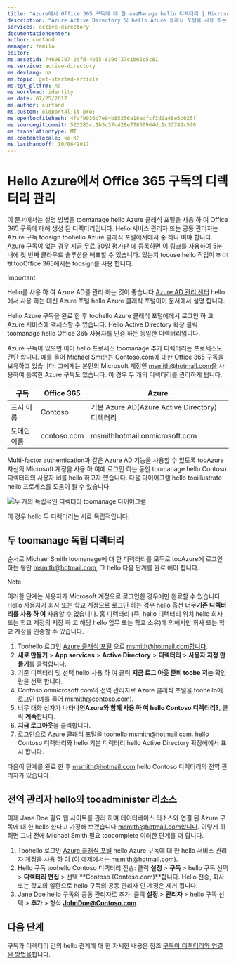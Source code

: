 ```yaml
---
title: "Azure에서 Office 365 구독에 대 한 aaaManage hello 디렉터리 | Microsoft Docs"
description: "Azure Active Directory 및 hello Azure 클래식 포털을 사용 하는 Office 365 구독 디렉터리 관리"
services: active-directory
documentationcenter: 
author: curtand
manager: femila
editor: 
ms.assetid: 746987b7-2dfd-4b35-819d-37c1b65c5c81
ms.service: active-directory
ms.devlang: na
ms.topic: get-started-article
ms.tgt_pltfrm: na
ms.workload: identity
ms.date: 07/25/2017
ms.author: curtand
ms.custom: oldportal;it-pro;
ms.openlocfilehash: 4faf9936d7e94b85356a18adfcf3d2a48e5b025f
ms.sourcegitcommit: 523283cc1b3c37c428e77850964dc1c33742c5f0
ms.translationtype: MT
ms.contentlocale: ko-KR
ms.lasthandoff: 10/06/2017
---
```

# <a name="manage-hello-directory-for-your-office-365-subscription-in-azure"></a>Hello Azure에서 Office 365 구독의 디렉터리 관리
이 문서에서는 설명 방법을 toomanage hello Azure 클래식 포털을 사용 하 여 Office 365 구독에 대해 생성 된 디렉터리입니다. Hello 서비스 관리자 또는 공동 관리자는 Azure 구독 toosign toohello Azure 클래식 포털에서에서 중 하나 여야 합니다. Azure 구독이 없는 경우 지금 [무료 30일 평가판](https://azure.microsoft.com/trial/get-started-active-directory/) 에 등록하면 이 링크를 사용하여 5분 내에 첫 번째 클라우드 솔루션을 배포할 수 있습니다. 있는지 toouse hello 작업이 ळ ा ख tooOffice 365에서는 toosign를 사용 합니다.

> [!IMPORTANT]
> Hello를 사용 하 여 Azure AD를 관리 하는 것이 좋습니다 [Azure AD 관리 센터](https://aad.portal.azure.com) hello에서 사용 하는 대신 Azure 포털 hello Azure 클래식 포털이이 문서에서 설명 합니다.

Hello Azure 구독을 완료 한 후 toohello Azure 클래식 포털에에서 로그인 하 고 Azure 서비스에 액세스할 수 있습니다. Hello Active Directory 확장 클릭 toomanage hello Office 365 사용자를 인증 하는 동일한 디렉터리입니다.

Azure 구독이 있으면 이미 hello 프로세스 toomanage 추가 디렉터리는 프로세스도 간단 합니다. 예를 들어 Michael Smith는 Contoso.com에 대한 Office 365 구독을 보유하고 있습니다. 그에게는 본인의 Microsoft 계정인 msmith@hotmail.com을 사용하여 등록한 Azure 구독도 있습니다. 이 경우 두 개의 디렉터리를 관리하게 됩니다.

| 구독 | Office 365 | Azure |
| --- | --- | --- |
|   표시 이름 |Contoso |기본 Azure AD(Azure Active Directory) 디렉터리 |
|   도메인 이름 |contoso.com |msmithhotmail.onmicrosoft.com |

Multi-factor authentication과 같은 Azure AD 기능을 사용할 수 있도록 tooAzure 자신의 Microsoft 계정을 사용 하 여에 로그인 하는 동안 toomanage hello Contoso 디렉터리의 사용자 id를 hello 하고자 했습니다. 다음 다이어그램 hello tooillustrate hello 프로세스를 도움이 될 수 있습니다.

![두 개의 독립적인 디렉터리 toomanage 다이어그램](./media/active-directory-manage-o365-subscription/AAD_O365_03.png)

이 경우 hello 두 디렉터리는 서로 독립적입니다.

## <a name="toomanage-two-independent-directories"></a>두 toomanage 독립 디렉터리
순서로 Michael Smith toomanage에 대 한 디렉터리를 모두로 tooAzure에 로그인 하는 동안 msmith@hotmail.com, 그 hello 다음 단계를 완료 해야 합니다.

> [!NOTE]
> 이러한 단계는 사용자가 Microsoft 계정으로 로그인한 경우에만 완료할 수 있습니다. Hello 사용자가 회사 또는 학교 계정으로 로그인 하는 경우 hello 옵션 너무**기존 디렉터리를 사용 하 여** 사용할 수 없습니다. 홈 디렉터리 (즉, hello 디렉터리 위치 hello 회사 또는 학교 계정의 저장 하 고 해당 hello 업무 또는 학교 소유)에 의해서만 회사 또는 학교 계정을 인증할 수 있습니다.
>
>

1. Toohello 로그인 [Azure 클래식 포털](https://manage.windowsazure.com) 으로 msmith@hotmail.com합니다.
2. **새로 만들기** > **App services** > **Active Directory** > **디렉터리** > **사용자 지정 만들기**를 클릭합니다.
3. 기존 디렉터리 및 선택 hello 사용 하 여 클릭 **지금 로그 아웃 준비 toobe 저는** 확인란을 선택 합니다.
4. Contoso.onmicrosoft.com의 전역 관리자로 Azure 클래식 포털을 toohello에 로그인 (예를 들어 msmith@contoso.com).
5. 너무 대화 상자가 나타나면**Azure와 함께 사용 하 여 hello Contoso 디렉터리?**, 클릭 **계속**합니다.
6. **지금 로그아웃**을 클릭합니다.
7. 로그인으로 Azure 클래식 포털을 toohello msmith@hotmail.com. hello Contoso 디렉터리와 hello 기본 디렉터리 hello Active Directory 확장에에서 표시 합니다.

다음이 단계를 완료 한 후 msmith@hotmail.com hello Contoso 디렉터리의 전역 관리자가 있습니다.

## <a name="tooadminister-resources-as-hello-global-admin"></a>전역 관리자 hello와 tooadminister 리소스
이제 Jane Doe 필요 웹 사이트를 관리 하며 데이터베이스 리소스와 연결 된 Azure 구독에 대 한 hello 한다고 가정해 보겠습니다 msmith@hotmail.com합니다. 이렇게 하려면 그녀 전에 Michael Smith 필요 toocomplete 이러한 단계를 더 합니다.

1. Toohello 로그인 [Azure 클래식 포털](https://manage.windowsazure.com) hello Azure 구독에 대 한 hello 서비스 관리자 계정을 사용 하 여 (이 예제에서는 msmith@hotmail.com).
2. Hello 구독 toohello Contoso 디렉터리 전송: 클릭 **설정** > **구독** > hello 구독 선택 > **디렉터리 편집** > 선택 **Contoso (Contoso.com)**합니다. Hello 전송, 회사 또는 학교의 일환으로 hello 구독의 공동 관리자 인 계정은 제거 됩니다.
3. Jane Doe hello 구독의 공동 관리자로 추가: 클릭 **설정** > **관리자** > hello 구독 선택 > **추가** > 형식 **JohnDoe@Contoso.com**.

## <a name="next-steps"></a>다음 단계
구독과 디렉터리 간의 hello 관계에 대 한 자세한 내용은 참조 [구독이 디렉터리와 연결 된 방법을](active-directory-how-subscriptions-associated-directory.md)합니다.
